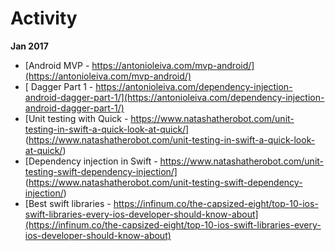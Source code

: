 # Activity
**Jan 2017**
* [Android MVP - https://antonioleiva.com/mvp-android/](https://antonioleiva.com/mvp-android/)
* [ Dagger Part 1 - https://antonioleiva.com/dependency-injection-android-dagger-part-1/](https://antonioleiva.com/dependency-injection-android-dagger-part-1/)
* [Unit testing with Quick - https://www.natashatherobot.com/unit-testing-in-swift-a-quick-look-at-quick/] (https://www.natashatherobot.com/unit-testing-in-swift-a-quick-look-at-quick/)
* [Dependency injection in Swift - https://www.natashatherobot.com/unit-testing-swift-dependency-injection/] (https://www.natashatherobot.com/unit-testing-swift-dependency-injection/)
* [Best swift libraries - https://infinum.co/the-capsized-eight/top-10-ios-swift-libraries-every-ios-developer-should-know-about](https://infinum.co/the-capsized-eight/top-10-ios-swift-libraries-every-ios-developer-should-know-about)
